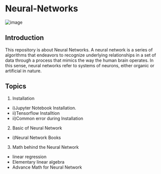 # Neural-Networks
![image](https://user-images.githubusercontent.com/59665707/125332716-32e7f400-e36b-11eb-9c66-bc26aba4b11f.png)

## Introduction

This repository is about Neural Networks. A neural network is a series of algorithms that endeavors to recognize underlying relationships in a set of data through a process that mimics the way the human brain operates. In this sense, neural networks refer to systems of neurons, either organic or artificial in nature.

## Topics
1. Installation
+ i)Jupyter Notebook Installation.
+ ii)Tensorflow Installtion
+ ii)Common error during Installation 

2. Basic of Neural Network
+ i)Neural Network Books
3. Math behind the Neural Network
+ linear regression
+ Elementary linear algebra
+ Advance Math for Neural Network








